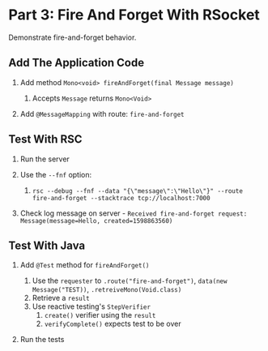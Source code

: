 # Part 3: Fire And Forget With RSocket

Demonstrate fire-and-forget behavior.

## Add The Application Code

1. Add method `Mono<void> fireAndForget(final Message message)`
    1. Accepts `Message` returns `Mono<Void>`
    
1. Add `@MessageMapping` with route: `fire-and-forget`

## Test With RSC

1. Run the server

1. Use the `--fnf` option:
    1. `rsc --debug --fnf --data "{\"message\":\"Hello\"}" --route fire-and-forget --stacktrace tcp://localhost:7000`

1. Check log message on server - `Received fire-and-forget request: Message(message=Hello, created=1598863560)`

## Test With Java

1. Add `@Test` method for `fireAndForget()`

    1. Use the `requester` to `.route("fire-and-forget")`, `data(new Message("TEST))`, `.retreiveMono(Void.class)`
    1. Retrieve a `result`
    1. Use reactive testing's `StepVerifier`
        1. `create()` verifier using the `result`
        1. `verifyComplete()` expects test to be over   

1. Run the tests    
